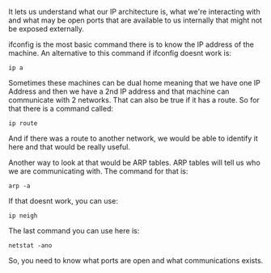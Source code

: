 It lets us understand what our IP architecture is, what we're interacting with and what may be open ports that are available to us internally that might not be exposed externally.

ifconfig is the most basic command there is to know the IP address of the machine. An alternative to this command if ifconfig doesnt work is:

```shell
ip a
```

Sometimes these machines can be dual home meaning that we have one IP Address and then we have a 2nd IP address and that machine can communicate with 2 networks. That can also be true if it has a route. So for that there is a command called:

```shell
ip route
```

And if there was a route to another network, we would be able to identify it here and that would be really useful.

Another way to look at that would be ARP tables. ARP tables will tell us who we are communicating with. The command for that is:

```shell
arp -a
```

If that doesnt work, you can use:

```shell
ip neigh
```

The last command you can use here is:

```shell
netstat -ano
```

So, you need to know what ports are open and what communications exists.